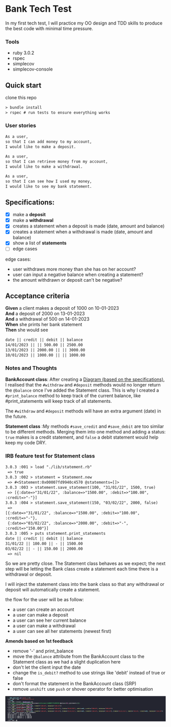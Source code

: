 # Bank Tech Test

In my first tech test, I will practice my OO design and TDD skills to produce the best code with minimal time pressure.

### Tools

- ruby 3.0.2
- rspec
- simplecov
- simplecov-console

## Quick start

clone this repo

```
> bundle install
> rspec # run tests to ensure everything works
```

### User stories

```
As a user,
so that I can add money to my account,
I would like to make a deposit.
```

```
As a user,
so that I can retrieve money from my account,
I would like to make a withdrawal.
```

```
As a user,
so that I can see how I used my money,
I would like to see my bank statement.
```

## Specifications:

- [x] make a **deposit**
- [x] make a **withdrawal**
- [x] creates a statement when a deposit is made (date, amount and balance)
- [x] creates a statement when a withdrawal is made (date, amount and balance)
- [x] show a list of **statements**
- [ ] edge cases

edge cases:

- user withdraws more money than she has on her account?
- user can input a negative balance when creating a statement?
- the amount withdrawn or deposit can't be negative?

## Acceptance criteria

**Given** a client makes a deposit of 1000 on 10-01-2023  
**And** a deposit of 2000 on 13-01-2023  
**And** a withdrawal of 500 on 14-01-2023  
**When** she prints her bank statement  
**Then** she would see

```
date || credit || debit || balance
14/01/2023 || || 500.00 || 2500.00
13/01/2023 || 2000.00 || || 3000.00
10/01/2023 || 1000.00 || || 1000.00
```

### Notes and Thoughts

**BankAccount class**: After creating a [Diagram (based on the specifications)](./img/Screenshot%202022-01-31%20at%2016.45.12.png), I realised that the `#withdraw` and `#deposit` methods would no longer return the `@balance` once I've added the Statement class.
This is why I created a `#print_balance` method to keep track of the current balance, like #print_statements will keep track of all statements.

The `#withdraw` and `#deposit` methods will have an extra argument (date) in the future.

**Statement class** :My methods `#save_credit` and `#save_debit` are too similar to be different methods.
Merging them into one method and adding a status: `true` makes is a credit statement, and `false` a debit statement would help keep my code DRY.

### IRB feature test for Statement class

```
3.0.3 :001 > load "./lib/statement.rb"
 => true
3.0.3 :002 > statement = Statement.new
 => #<Statement:0x00007fd9940c4570 @statements=[]>
3.0.3 :003 > statement.save_statement(100, "31/01/22", 1500, true)
 => [{:date=>"31/01/22", :balance=>"1500.00", :debit=>"100.00", :credit=>"-"}]
3.0.3 :004 > statement.save_statement(150, "03/02/22", 2000, false)
 =>
[{:date=>"31/01/22", :balance=>"1500.00", :debit=>"100.00", :credit=>"-"},
 {:date=>"03/02/22", :balance=>"2000.00", :debit=>"-", :credit=>"150.00"}]
3.0.3 :005 > puts statement.print_statements
date || credit || debit || balance
31/01/22 || 100.00 || - || 1500.00
03/02/22 || - || 150.00 || 2000.00
 => nil
```

So we are pretty close. The Statement class behaves as we expect; the next step will be letting the Bank class create a statement each time there is a withdrawal or deposit.

I will inject the statement class into the bank class so that any withdrawal or deposit will automatically create a statement.

the flow for the user will be as follow:

- a user can create an account
- a user can make a deposit
- a user can see her current balance
- a user can make a withdrawal
- a user can see all her statements (newest first)

**Amends based on 1st feedback**

- remove '-' and print_balance
- move the `@balance` attribute from the BankAccount class to the Statement class as we had a slight duplication here
- don't let the client input the date
- change the `is_debit?` method to use strings like 'debit' instead of true or false
- don't format the statement in the BankAccount class (SRP)
- remove `unshift` use `push` or shover operator for better optimisation

![irb test](./img/Screenshot%202022-02-06%20at%2022.58.43.png)
